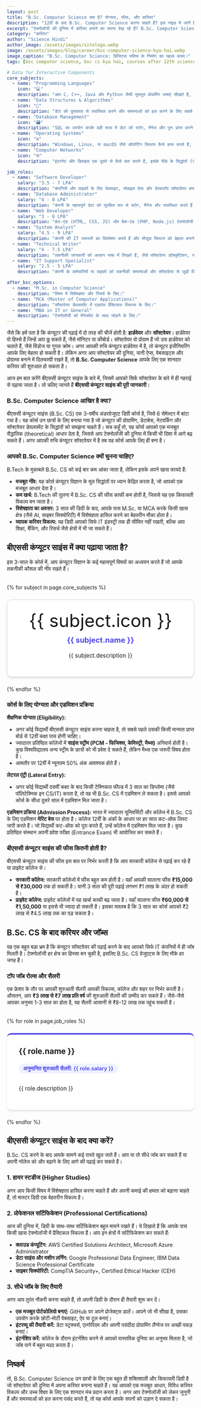 ```yaml
---
layout: post
title: "B.Sc. Computer Science क्या है? योग्यता, फीस, और करियर"
description: "12वीं के बाद B.Sc. Computer Science करना चाहते हैं? इस गाइड में जानें B.Sc. CS कोर्स क्या है, योग्यता, फीस, टॉप जॉब्स, सैलरी और भविष्य के स्कोप की पूरी जानकारी।"
excerpt: "टेक्नोलॉजी की दुनिया में करियर बनाने का सपना देख रहे हैं? B.Sc. Computer Science एक बेहतरीन पहला कदम हो सकता है। यह 3-वर्षीय डिग्री कोर्स आपको सॉफ्टवेयर की दुनिया का विशेषज्ञ बनाता है। आइए, इस कोर्स के बारे में वह सब कुछ जानते हैं जो आपको जानना चाहिए।"
category: "करियर"
author: "Science Hindi"
author_image: /assets/images/sitelogo.webp
image: /assets/images/blog/career/bsc-computer-science-kya-hai.webp
image_caption: "B.Sc. Computer Science: डिजिटल भविष्य के निर्माण का पहला कदम।"
tags: [bsc computer science, bsc cs kya hai, courses after 12th science, it courses, computer science salary, bsc ke baad kya kare, bsc cs eligibility]

# Data for Interactive Components
core_subjects:
  - name: "Programming Languages"
    icon: "💻"
    description: "आप C, C++, Java और Python जैसी मूलभूत प्रोग्रामिंग भाषाएं सीखते हैं, जो किसी भी सॉफ्टवेयर की नींव होती हैं।"
  - name: "Data Structures & Algorithms"
    icon: "🔗"
    description: "डेटा को कुशलता से व्यवस्थित करने और समस्याओं को हल करने के लिए सबसे प्रभावी तरीके (एल्गोरिदम) बनाना सीखते हैं।"
  - name: "Database Management"
    icon: "🗃️"
    description: "SQL का उपयोग करके बड़ी मात्रा में डेटा को स्टोर, मैनेज और पुनः प्राप्त करने की तकनीक सीखते हैं।"
  - name: "Operating Systems"
    icon: "⚙️"
    description: "Windows, Linux, या macOS जैसे ऑपरेटिंग सिस्टम कैसे काम करते हैं, उनकी आंतरिक कार्यप्रणाली को समझते हैं।"
  - name: "Computer Networks"
    icon: "🌐"
    description: "इंटरनेट और डिवाइस एक दूसरे से कैसे बात करते हैं, इसके पीछे के सिद्धांतों (जैसे TCP/IP) का अध्ययन करते हैं।"

job_roles:
  - name: "Software Developer"
    salary: "3.5 - 7 LPA"
    description: "कंपनियों और ग्राहकों के लिए वेबसाइट, मोबाइल ऐप्स और डेस्कटॉप सॉफ्टवेयर बनाने का मुख्य काम करते हैं।"
  - name: "Database Administrator"
    salary: "4 - 8 LPA"
    description: "कंपनी के महत्वपूर्ण डेटा को सुरक्षित रूप से स्टोर, मैनेज और व्यवस्थित करते हैं ताकि वह आसानी से उपलब्ध हो सके।"
  - name: "Web Developer"
    salary: "3 - 6 LPA"
    description: "फ्रंट-एंड (HTML, CSS, JS) और बैक-एंड (PHP, Node.js) टेक्नोलॉजी का उपयोग करके वेबसाइट और वेब एप्लीकेशन बनाते हैं।"
  - name: "System Analyst"
    salary: "4.5 - 9 LPA"
    description: "कंपनी की IT जरूरतों का विश्लेषण करते हैं और मौजूदा सिस्टम को बेहतर बनाने के लिए समाधान सुझाते हैं।"
  - name: "Technical Writer"
    salary: "4 - 7.5 LPA"
    description: "तकनीकी जानकारी को आसान भाषा में लिखते हैं, जैसे सॉफ्टवेयर डॉक्यूमेंटेशन, गाइड्स और हेल्प आर्टिकल्स।"
  - name: "IT Support Specialist"
    salary: "2.5 - 5 LPA"
    description: "कंपनी के कर्मचारियों या ग्राहकों को तकनीकी समस्याओं और सॉफ्टवेयर से जुड़ी दिक्कतों में सहायता प्रदान करते हैं।"

after_bsc_options:
  - name: "M.Sc. in Computer Science"
    description: "विषय में विशेषज्ञता और रिसर्च के लिए।"
  - name: "MCA (Master of Computer Applications)"
    description: "सॉफ्टवेयर डेवलपमेंट में एडवांस प्रैक्टिकल स्किल्स के लिए।"
  - name: "MBA in IT or General"
    description: "टेक्नोलॉजी को मैनेजमेंट के साथ जोड़ने के लिए।"
---
```


<style>
:root {
  --post-primary-color: #4f46e5; /* Indigo */
  --post-secondary-color: #db2777; /* Fuchsia */
  --post-text-color-primary: #1f2937;
  --post-text-color-secondary: #4b5563;
  --post-bg-light: #eef2ff; /* Light Indigo */
  --post-bg-card: #ffffff;
  --post-border-light: #d1d5db;
  --post-box-shadow: 0 4px 6px -1px rgba(0,0,0,0.1), 0 2px 4px -2px rgba(0,0,0,0.1);
}
.post-prose{font-family:'Inter',sans-serif;color:var(--post-text-color-secondary);line-height:1.8;font-size:1.1rem}.post-prose h1,.post-prose h2,.post-prose h3,.post-prose h4,.post-prose h5,.post-prose h6{font-family:'Poppins',sans-serif;color:var(--post-text-color-primary);font-weight:700;line-height:1.3}.post-prose h2{font-size:2.25rem;margin-top:3.5rem;margin-bottom:1.5rem;text-align:center;position:relative;padding-bottom:1rem}.post-prose h2::after{content:'';position:absolute;width:80px;height:4px;background:linear-gradient(to right,var(--post-primary-color),var(--post-secondary-color));bottom:0;left:50%;transform:translateX(-50%);border-radius:2px}.post-prose h3{font-size:1.75rem;margin-top:2.5rem;margin-bottom:1rem}.post-prose strong{font-weight:600;color:var(--post-text-color-primary)}.post-prose ul{list-style-type:'✔ ';padding-left:1.5rem}
.pillars-grid{display:grid;grid-template-columns:repeat(auto-fit,minmax(250px,1fr));gap:1.5rem;margin-top:2rem}.pillar-card{background-color:var(--post-bg-card);padding:2rem;border-radius:.75rem;text-align:center;box-shadow:var(--post-box-shadow);border:1px solid var(--post-border-light)}.pillar-icon{font-size:3rem;line-height:1;margin-bottom:1rem}.pillar-card h3{font-size:1.25rem;margin-top:0;color:var(--post-primary-color)}.pillar-card p{font-size:.95rem}
.career-paths-grid{display:grid;grid-template-columns:repeat(auto-fit,minmax(300px,1fr));gap:1.5rem;margin-top:2rem}.career-card{background-color:var(--post-bg-card);border-radius:.75rem;padding:2rem;box-shadow:var(--post-box-shadow);border-top:4px solid var(--post-primary-color)}.career-card h3{margin-top:0;font-size:1.3rem}.career-salary{display:inline-block;background-color:var(--post-bg-light);color:var(--post-primary-color);font-weight:600;padding:.25rem .75rem;border-radius:999px;margin-bottom:1rem;font-size:.9rem}.career-card p{font-size:.95rem}
.related-posts-container{display:grid;grid-template-columns:1fr;gap:1rem;margin-top:1.5rem}.related-post-card{display:flex;justify-content:space-between;align-items:center;padding:1rem 1.5rem;background-color:var(--post-bg-card);border:1px solid var(--post-border-light);border-left:5px solid var(--post-primary-color);border-radius:.5rem;text-decoration:none;color:var(--post-text-color-primary);font-weight:600;box-shadow:var(--post-box-shadow);transition:transform .2s ease-in-out,box-shadow .2s ease-in-out}.related-post-card:hover{transform:translateY(-4px);box-shadow:0 10px 15px -3px rgba(0,0,0,.1),0 4px 6px -4px rgba(0,0,0,.1);color:var(--post-primary-color)}.related-post-card .arrow{font-size:1.5rem;line-height:1;color:var(--post-primary-color);transition:transform .2s ease-in-out}.related-post-card:hover .arrow{transform:translateX(5px)}
.dark-mode .post-prose{--post-text-color-primary:#f1f5f9;--post-text-color-secondary:#94a3b8;--post-bg-light:#3730a3;--post-bg-card:#1f2937;--post-border-light:#334155;--post-box-shadow:0 4px 6px -1px rgba(0,0,0,.3),0 2px 4px -2px rgba(0,0,0,.3)}.dark-mode .career-salary{color:#c7d2fe}.dark-mode .related-post-card{border-left-color:var(--post-secondary-color)}.dark-mode .related-post-card:hover{color:var(--post-secondary-color)}.dark-mode .related-post-card .arrow{color:var(--post-secondary-color)}
</style>

जैसे कि हमें पता है कि कंप्यूटर की पढ़ाई में दो तरह की चीजें होती है: **हार्डवेयर** और **सॉफ्टवेयर**। हार्डवेयर वो हिस्से हैं जिन्हें आप छू सकते हैं, जैसे मॉनिटर या कीबोर्ड। सॉफ्टवेयर वो प्रोग्राम हैं जो उस हार्डवेयर को चलाते हैं, जैसे विंडोज या गूगल क्रोम। अगर आपकी रुचि कंप्यूटर हार्डवेयर में है, तो कंप्यूटर इंजीनियरिंग आपके लिए बेहतर हो सकती है। लेकिन अगर आप सॉफ्टवेयर की दुनिया, यानी ऐप्स, वेबसाइट्स और प्रोग्राम्स बनाने में दिलचस्पी रखते हैं, तो **B.Sc. Computer Science** आपके लिए एक शानदार करियर की शुरुआत हो सकता है।

आज हम बात करेंगे बीएससी कंप्यूटर साइंस के बारे में, जिसमें आपको सिर्फ सॉफ्टवेयर के बारे में ही गहराई से पढ़ाया जाता है। तो चलिए जानते हैं **बीएससी कंप्यूटर साइंस की पूरी जानकारी**।

### B.Sc. Computer Science आखिर है क्या?
बीएससी कंप्यूटर साइंस (B.Sc. CS) एक 3-वर्षीय अंडरग्रेजुएट डिग्री कोर्स है, जिसे 6 सेमेस्टर में बांटा गया है। यह कोर्स उन छात्रों के लिए बनाया गया है जो कंप्यूटर की प्रोग्रामिंग, डेटाबेस, नेटवर्किंग और सॉफ्टवेयर डेवलपमेंट के सिद्धांतों को समझना चाहते हैं। सच कहूँ तो, यह कोर्स आपको एक मजबूत सैद्धांतिक (theoretical) आधार देता है, जिससे आप टेक्नोलॉजी की दुनिया में किसी भी दिशा में आगे बढ़ सकते हैं। अगर आपकी रुचि कंप्यूटर सॉफ्टवेयर में है तब यह कोर्स आपके लिए ही बना है।

### आपको B.Sc. Computer Science क्यों चुनना चाहिए?
B.Tech के मुकाबले B.Sc. CS को कई बार कम आंका जाता है, लेकिन इसके अपने खास फायदे हैं:
* **मजबूत नींव:** यह कोर्स कंप्यूटर विज्ञान के मूल सिद्धांतों पर ध्यान केंद्रित करता है, जो आपको एक मजबूत आधार देता है।
* **कम खर्च:** B.Tech की तुलना में B.Sc. CS की फीस काफी कम होती है, जिससे यह एक किफायती विकल्प बन जाता है।
* **विशेषज्ञता का अवसर:** 3 साल की डिग्री के बाद, आपके पास M.Sc. या MCA करके किसी खास क्षेत्र (जैसे AI, साइबर सिक्योरिटी) में विशेषज्ञता हासिल करने का बेहतरीन मौका होता है।
* **व्यापक करियर विकल्प:** यह डिग्री आपको सिर्फ IT इंडस्ट्री तक ही सीमित नहीं रखती, बल्कि आप शिक्षा, बैंकिंग, और रिसर्च जैसे क्षेत्रों में भी जा सकते हैं।

## बीएससी कंप्यूटर साइंस में क्या पढ़ाया जाता है?
इस 3-साल के कोर्स में, आप कंप्यूटर विज्ञान के कई महत्वपूर्ण विषयों का अध्ययन करते हैं जो आपके तकनीकी कौशल की नींव रखते हैं।

<div class="pillars-grid">
{% for subject in page.core_subjects %}
  <div class="pillar-card">
    <div class="pillar-icon">{{ subject.icon }}</div>
    <h3>{{ subject.name }}</h3>
    <p>{{ subject.description }}</p>
  </div>
{% endfor %}
</div>

### कोर्स के लिए योग्यता और एडमिशन प्रक्रिया
**शैक्षणिक योग्यता (Eligibility):**
* अगर कोई विद्यार्थी बीएससी कंप्यूटर साइंस करना चाहता है, तो सबसे पहले उसकी किसी मान्यता प्राप्त बोर्ड से 12वीं कक्षा पास होनी चाहिए।
* ज्यादातर प्रतिष्ठित कॉलेजों में **साइंस स्ट्रीम (PCM - फिजिक्स, केमिस्ट्री, मैथ्स)** अनिवार्य होती है। कुछ विश्वविद्यालय अन्य स्ट्रीम के छात्रों को भी प्रवेश दे सकते हैं, लेकिन मैथ्स एक जरूरी विषय होता है।
* आमतौर पर 12वीं में न्यूनतम 50% अंक आवश्यक होते हैं।

**लेटरल एंट्री (Lateral Entry):**
* अगर कोई विद्यार्थी दसवीं कक्षा के बाद किसी टेक्निकल फील्ड में 3 साल का डिप्लोमा (जैसे पॉलिटेक्निक इन CS/IT) करता है, तो वह भी B.Sc. CS में एडमिशन ले सकता है। इससे आपको कोर्स के सीधा दूसरे साल में एडमिशन मिल जाता है।

**एडमिशन प्रक्रिया (Admission Process):**
भारत में ज्यादातर यूनिवर्सिटी और कॉलेज में B.Sc. CS के लिए एडमिशन **मेरिट बेस** पर होता है। कॉलेज 12वीं के अंकों के आधार पर हर साल कट-ऑफ लिस्ट जारी करते हैं। जो विद्यार्थी कट-ऑफ को पूरा करते हैं, उन्हें कॉलेज में एडमिशन मिल जाता है। कुछ प्रतिष्ठित संस्थान अपनी प्रवेश परीक्षा (Entrance Exam) भी आयोजित कर सकते हैं।

### बीएससी कंप्यूटर साइंस की फीस कितनी होती है?
बीएससी कंप्यूटर साइंस की फीस इस बात पर निर्भर करती है कि आप सरकारी कॉलेज से पढ़ाई कर रहे हैं या प्राइवेट कॉलेज से।
* **सरकारी कॉलेज:** सरकारी कॉलेजों में फीस बहुत कम होती है। यहाँ आपकी सालाना फीस **₹15,000 से ₹30,000** तक हो सकती है। यानी 3 साल की पूरी पढ़ाई लगभग ₹1 लाख के अंदर हो सकती है।
* **प्राइवेट कॉलेज:** प्राइवेट कॉलेजों में यह खर्चा काफी बढ़ जाता है। यहाँ सालाना फीस **₹60,000 से ₹1,50,000** या इससे भी ज्यादा हो सकती है। इसका मतलब है कि 3 साल का कोर्स आपको ₹2 लाख से ₹4.5 लाख तक का पड़ सकता है।

## B.Sc. CS के बाद करियर और जॉब्स
यह एक बहुत बड़ा भ्रम है कि कंप्यूटर सॉफ्टवेयर की पढ़ाई करने के बाद आपको सिर्फ IT कंपनियों में ही जॉब मिलती है। टेक्नोलॉजी हर क्षेत्र का हिस्सा बन चुकी है, इसलिए B.Sc. CS ग्रेजुएट्स के लिए मौके हर जगह हैं।

### टॉप जॉब रोल्स और सैलरी
एक फ्रेशर के तौर पर आपकी शुरुआती सैलरी आपकी स्किल्स, कॉलेज और शहर पर निर्भर करती है। औसतन, आप **₹3 लाख से ₹7 लाख प्रति वर्ष** की शुरुआती सैलरी की उम्मीद कर सकते हैं। जैसे-जैसे आपका अनुभव 1-3 साल का होता है, यह सैलरी आसानी से ₹8-12 लाख तक पहुंच सकती है।

<div class="career-paths-grid">
{% for role in page.job_roles %}
  <div class="career-card">
    <h3>{{ role.name }}</h3>
    <div class="career-salary">अनुमानित शुरुआती सैलरी: {{ role.salary }}</div>
    <p>{{ role.description }}</p>
  </div>
{% endfor %}
</div>

## बीएससी कंप्यूटर साइंस के बाद क्या करें?
B.Sc. CS करने के बाद आपके सामने कई रास्ते खुल जाते हैं। आप या तो सीधे जॉब कर सकते हैं या अपनी नॉलेज को और बढ़ाने के लिए आगे की पढ़ाई कर सकते हैं।

### 1. हायर स्टडीज (Higher Studies)
अगर आप किसी विषय में विशेषज्ञता हासिल करना चाहते हैं और अपनी कमाई की क्षमता को बढ़ाना चाहते हैं, तो मास्टर डिग्री एक बेहतरीन विकल्प है।

### 2. प्रोफेशनल सर्टिफिकेशन (Professional Certifications)
आज की दुनिया में, डिग्री के साथ-साथ सर्टिफिकेशन बहुत मायने रखते हैं। ये दिखाते हैं कि आपके पास किसी खास टेक्नोलॉजी में प्रैक्टिकल स्किल्स हैं। आप इन क्षेत्रों में सर्टिफिकेशन कर सकते हैं:
* **क्लाउड कंप्यूटिंग:** AWS Certified Solutions Architect, Microsoft Azure Administrator
* **डेटा साइंस और मशीन लर्निंग:** Google Professional Data Engineer, IBM Data Science Professional Certificate
* **साइबर सिक्योरिटी:** CompTIA Security+, Certified Ethical Hacker (CEH)

### 3. सीधे जॉब के लिए तैयारी
अगर आप तुरंत नौकरी करना चाहते हैं, तो अपनी डिग्री के दौरान ही तैयारी शुरू कर दें।
* **एक मजबूत पोर्टफोलियो बनाएं:** GitHub पर अपने प्रोजेक्ट्स डालें। आपने जो भी सीखा है, उसका उपयोग करके छोटी-मोटी वेबसाइट, ऐप या टूल बनाएं।
* **इंटरव्यू की तैयारी करें:** डेटा स्ट्रक्चर्स, एल्गोरिदम और अपनी पसंदीदा प्रोग्रामिंग लैंग्वेज पर अच्छी पकड़ बनाएं।
* **इंटर्नशिप करें:** कॉलेज के दौरान इंटर्नशिप करने से आपको वास्तविक दुनिया का अनुभव मिलता है, जो जॉब पाने में बहुत मदद करता है।

## निष्कर्ष
तो, B.Sc. Computer Science उन छात्रों के लिए एक बहुत ही शक्तिशाली और किफायती डिग्री है जो सॉफ्टवेयर की दुनिया में अपना करियर बनाना चाहते हैं। यह आपको एक मजबूत आधार, विविध करियर विकल्प और उच्च शिक्षा के लिए एक शानदार मंच प्रदान करता है। अगर आप टेक्नोलॉजी को लेकर जुनूनी हैं और समस्याओं को हल करना पसंद करते हैं, तो यह कोर्स आपके सपनों को उड़ान दे सकता है।
